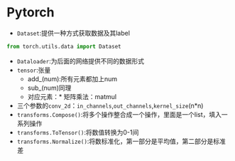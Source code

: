 # Pytorch

- `Dataset`:提供一种方式获取数据及其label

```python
from torch.utils.data import Dataset
```



- `Dataloader`:为后面的网络提供不同的数据形式
- `tensor`:张量
  - add_(num):所有元素都加上num
  - sub_(num)同理
  - 对应元素：* 矩阵乘法：matmul
- 三个参数的`conv_2d`：`in_channels`,`out_channels`,`kernel_size`(n*n)
- `transforms.Compose()`:将多个操作整合成一个操作，里面是一个list，填入一系列操作
- `transforms.ToTensor()`:将数值转换为0-1间
- `transforms.Normalize()`:将数标准化，第一部分是平均值，第二部分是标准差